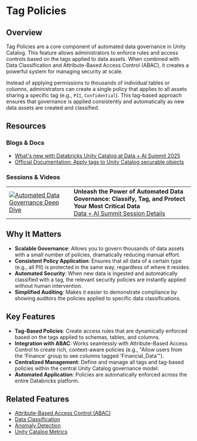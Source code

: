 # Tag Policies

## Overview
Tag Policies are a core component of automated data governance in Unity Catalog. This feature allows administrators to enforce rules and access controls based on the tags applied to data assets. When combined with Data Classification and Attribute-Based Access Control (ABAC), it creates a powerful system for managing security at scale.

Instead of applying permissions to thousands of individual tables or columns, administrators can create a single policy that applies to all assets sharing a specific tag (e.g., `PII`, `Confidential`). This tag-based approach ensures that governance is applied consistently and automatically as new data assets are created and classified.

## Resources

### Blogs & Docs
*   [What's new with Databricks Unity Catalog at Data + AI Summit 2025](https://www.databricks.com/blog/whats-new-databricks-unity-catalog-data-ai-summit-2025)
*   [Official Documentation: Apply tags to Unity Catalog securable objects](https://docs.databricks.com/en/data-governance/unity-catalog/tags.html)

### Sessions & Videos
| | |
|---|---|
| [![Automated Data Governance Deep Dive](https://img.youtube.com/vi/o529ypvgJkk/0.jpg)](https://www.youtube.com/watch?v=o529ypvgJkk&t=12s) | **Unleash the Power of Automated Data Governance: Classify, Tag, and Protect Your Most Critical Data**<br/>[Data + AI Summit Session Details](https://www.databricks.com/dataaisummit/session/unleash-power-automated-data-governance-classify-tag-and-protect-your) |

## Why It Matters
*   **Scalable Governance**: Allows you to govern thousands of data assets with a small number of policies, dramatically reducing manual effort.
*   **Consistent Policy Application**: Ensures that all data of a certain type (e.g., all PII) is protected in the same way, regardless of where it resides.
*   **Automated Security**: When new data is ingested and automatically classified with a tag, the relevant security policies are instantly applied without human intervention.
*   **Simplified Auditing**: Makes it easier to demonstrate compliance by showing auditors the policies applied to specific data classifications.

## Key Features
*   **Tag-Based Policies**: Create access rules that are dynamically enforced based on the tags applied to schemas, tables, and columns.
*   **Integration with ABAC**: Works seamlessly with Attribute-Based Access Control to create rich, context-aware policies (e.g., "Allow users from the 'Finance' group to see columns tagged 'Financial_Data'").
*   **Centralized Management**: Define and manage all tags and tag-based policies within the central Unity Catalog governance model.
*   **Automated Application**: Policies are automatically enforced across the entire Databricks platform.

## Related Features
*   [Attribute-Based Access Control (ABAC)](../abac/)
*   [Data Classification](../data-classification/)
*   [Anomaly Detection](../anomaly-detection/)
*   [Unity Catalog Metrics](../uc-metrics/) 